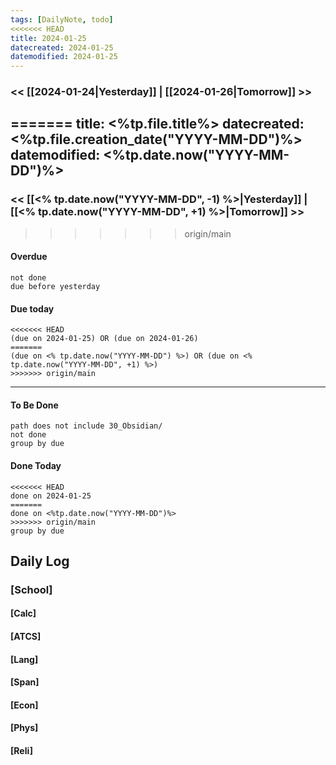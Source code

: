 ```yaml
---
tags: [DailyNote, todo]
<<<<<<< HEAD
title: 2024-01-25
datecreated: 2024-01-25
datemodified: 2024-01-25
---
```


### << [[2024-01-24|Yesterday]] | [[2024-01-26|Tomorrow]] >>
=======
title: <%tp.file.title%>
datecreated: <%tp.file.creation_date("YYYY-MM-DD")%>
datemodified: <%tp.date.now("YYYY-MM-DD")%>
---

### << [[<% tp.date.now("YYYY-MM-DD", -1) %>|Yesterday]] | [[<% tp.date.now("YYYY-MM-DD", +1) %>|Tomorrow]] >>
>>>>>>> origin/main

#### Overdue
```tasks
not done
due before yesterday
```
#### Due today

```tasks
<<<<<<< HEAD
(due on 2024-01-25) OR (due on 2024-01-26) 
=======
(due on <% tp.date.now("YYYY-MM-DD") %>) OR (due on <% tp.date.now("YYYY-MM-DD", +1) %>) 
>>>>>>> origin/main

```
---
#### To Be Done

```tasks
path does not include 30_Obsidian/
not done
group by due
```

#### Done Today

```tasks
<<<<<<< HEAD
done on 2024-01-25
=======
done on <%tp.date.now("YYYY-MM-DD")%>
>>>>>>> origin/main
group by due
```

## Daily Log

### [School]

#### [Calc]

#### [ATCS]

#### [Lang]

#### [Span]

#### [Econ]

#### [Phys]

#### [Reli]
